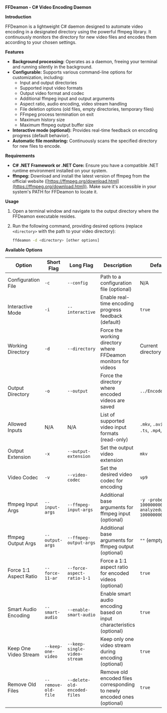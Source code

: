 ﻿**FFDeamon - C# Video Encoding Daemon**

**Introduction**

FFDeamon is a lightweight C# daemon designed to automate video encoding in a designated directory using the powerful ffmpeg library. It continuously monitors the directory for new video files and encodes them according to your chosen settings.

**Features**

* **Background processing:** Operates as a daemon, freeing your terminal and running silently in the background.
* **Configurable:** Supports various command-line options for customization, including:
    * Input and output directories
    * Supported input video formats
    * Output video format and codec
    * Additional ffmpeg input and output arguments
    * Aspect ratio, audio encoding, video stream handling
    * File deletion options (old files, empty directories, temporary files)
    * FFmpeg process termination on exit
    * Maximum history size
    * Maximum ffmpeg output buffer size
* **Interactive mode (optional):** Provides real-time feedback on encoding progress (default behavior).
* **Automatic file monitoring:** Continuously scans the specified directory for new files to encode.

**Requirements**

* **C# .NET Framework or .NET Core:** Ensure you have a compatible .NET runtime environment installed on your system.
* **ffmpeg:** Download and install the latest version of ffmpeg from the official website ([https://ffmpeg.org/download.html](https://ffmpeg.org/download.html)). Make sure it's accessible in your system's PATH for FFDeamon to locate it.

**Usage**

1. Open a terminal window and navigate to the output directory where the FFDeamon executable resides.
2. Run the following command, providing desired options (replace `<directory>` with the path to your video directory):

   ```bash
   ffdeamon -d <directory> [other options]
   ```

**Available Options**

| Option | Short Flag | Long Flag | Description | Default |
|---|---|---|---|---|
| Configuration File | `-c` | `--config` | Path to a configuration file (optional) | N/A |
| Interactive Mode | `-i` | `--interactive` | Enable real-time encoding progress feedback (default) | `true` |
| Working Directory | `-d` | `--directory` | Force the working directory where FFDeamon monitors for videos | Current directory |
| Output Directory | `-o` | `--output` | Force the directory where encoded videos are saved | `../Encoded` |
| Allowed Inputs | N/A | N/A | List of supported video input formats (read-only) | `.mkv`, `.avi`, `.vp9`, `.ts`, `.mp4`, `.webm` |
| Output Extension | `-x` | `--output-extension` | Set the output video extension | `mkv` |
| Video Codec | `-v` | `--video-codec` | Set the desired video codec for encoding | `vp9` |
| ffmpeg Input Args | `--input-args` | `--ffmpeg-input-args` | Additional base arguments for ffmpeg input (optional) | `-y -probesize 1000000000 -analyzeduration 100000000` |
| ffmpeg Output Args | `--output-args` | `--ffmpeg-output-args` | Additional base arguments for ffmpeg output (optional) | `""` (empty) |
| Force 1:1 Aspect Ratio | `--force-11-ar` | `--force-aspect-ratio-1-1` | Force a 1:1 aspect ratio for encoded videos (optional) | `true` |
| Smart Audio Encoding | `--smart-audio` | `--enable-smart-audio` | Enable smart audio encoding based on input characteristics (optional) | `true` |
| Keep One Video Stream | `--keep-one-video` | `--keep-single-video-stream` | Keep only one video stream during encoding (optional) | `true` |
| Remove Old Files | `--remove-old-file` | `--delete-old-encoded-files` | Remove old encoded files corresponding to newly encoded ones (optional) | `true` |